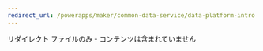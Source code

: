```yaml
---
redirect_url: /powerapps/maker/common-data-service/data-platform-intro
---
```

リダイレクト ファイルのみ - コンテンツは含まれていません